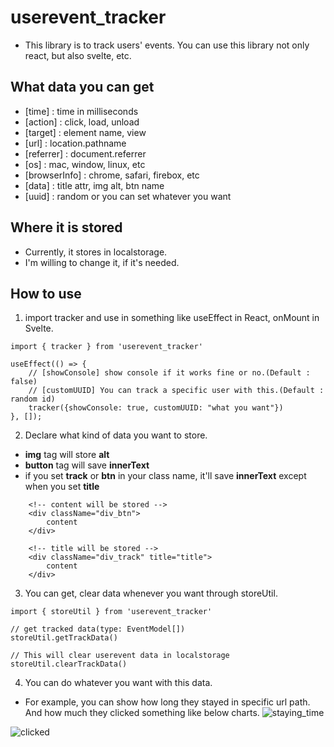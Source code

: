 # userevent_tracker
- This library is to track users' events. You can use this library not only react, but also svelte, etc.

## What data you can get
- [time] : time in milliseconds
- [action] : click, load, unload
- [target] : element name, view
- [url] : location.pathname
- [referrer] : document.referrer
- [os] : mac, window, linux, etc
- [browserInfo] : chrome, safari, firebox, etc
- [data] : title attr, img alt, btn name
- [uuid] : random or you can set whatever you want

## Where it is stored
- Currently, it stores in localstorage.
- I'm willing to change it, if it's needed.

## How to use
1. import tracker and use in something like useEffect in React, onMount in Svelte.

```
import { tracker } from 'userevent_tracker'

useEffect(() => {
    // [showConsole] show console if it works fine or no.(Default : false)
    // [customUUID] You can track a specific user with this.(Default : random id)
    tracker({showConsole: true, customUUID: "what you want"})
}, []);
```

2. Declare what kind of data you want to store.
- **img** tag will store **alt**
- **button** tag will save **innerText**
- if you set **track** or **btn** in your class name, it'll save **innerText** except when you set **title**
```
    <!-- content will be stored -->
    <div className="div_btn">
        content
    </div>

    <!-- title will be stored -->
    <div className="div_track" title="title">
        content
    </div>
```

3. You can get, clear data whenever you want through storeUtil.
```
import { storeUtil } from 'userevent_tracker'

// get tracked data(type: EventModel[])
storeUtil.getTrackData()

// This will clear userevent data in localstorage
storeUtil.clearTrackData()
```

4. You can do whatever you want with this data.
- For example, you can show how long they stayed in specific url path. And how much they clicked something like below charts.
![staying_time](https://github.com/devmemory/userevent_tracker/assets/71013471/c76c99e7-98b3-41c0-a600-3337ccc8fb1e)

![clicked](https://github.com/devmemory/userevent_tracker/assets/71013471/13d97e42-36e9-44af-a72e-97777523c544)
